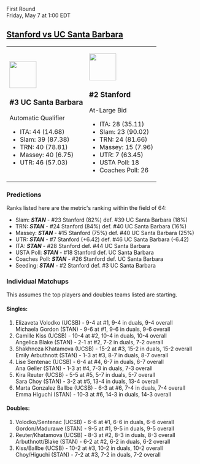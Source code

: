 First Round  
Friday, May 7 at 1:00 EDT
## [Stanford vs UC Santa Barbara](https://www.ncaa.com/game/5833656) 

<table><tr><td>  

<a href="../index.md"><img src="https://www.ncaa.com/sites/default/files/images/logos/schools/u/uc-santa-barbara.70.png" width="70" height="70" /></a>  

### #3 UC Santa Barbara  

Automatic Qualifier  
- ITA: 44 (14.68)  
- Slam: 39 (87.38)  
- TRN: 40 (78.81)  
- Massey: 40 (6.75)  
- UTR: 46 (57.03)  

</td><td>  

<a href="../index.md"><img src="https://www.ncaa.com/sites/default/files/images/logos/schools/s/stanford.70.png" width="70" height="70" /></a>  

### #2 Stanford  

At-Large Bid  
- ITA: 28 (35.11)  
- Slam: 23 (90.02)  
- TRN: 24 (81.66)  
- Massey: 15 (7.96)  
- UTR: 7 (63.45)  
- USTA Poll: 18  
- Coaches Poll: 26  

</td></tr></table>  

### Predictions  

Ranks listed here are the metric's ranking within the field of 64:  
- Slam: ***STAN*** - #23 Stanford (82%) def. #39 UC Santa Barbara (18%)  
- TRN: ***STAN*** - #24 Stanford (84%) def. #40 UC Santa Barbara (16%)  
- Massey: ***STAN*** - #15 Stanford (75%) def. #40 UC Santa Barbara (25%)  
- UTR: ***STAN*** - #7 Stanford (+6.42) def. #46 UC Santa Barbara (-6.42)  
- ITA: ***STAN*** - #28 Stanford def. #44 UC Santa Barbara  
- USTA Poll: ***STAN*** - #18 Stanford def. UC Santa Barbara  
- Coaches Poll: ***STAN*** - #26 Stanford def. UC Santa Barbara  
- Seeding: ***STAN*** - #2 Stanford def. #3 UC Santa Barbara  

### Individual Matchups  

This assumes the top players and doubles teams listed are starting.  

#### Singles:  
1. Elizaveta Volodko (UCSB) - 9-4 at #1, 9-4 in duals, 9-4 overall  
   Michaela Gordon (STAN) - 9-6 at #1, 9-6 in duals, 9-6 overall
2. Camille Kiss (UCSB) - 10-4 at #2, 10-4 in duals, 10-4 overall  
   Angelica Blake (STAN) - 2-1 at #2, 7-2 in duals, 7-2 overall
3. Shakhnoza Khatamova (UCSB) - 15-2 at #3, 15-2 in duals, 15-2 overall  
   Emily Arbuthnott (STAN) - 1-3 at #3, 8-7 in duals, 8-7 overall
4. Lise Sentenac (UCSB) - 6-4 at #4, 6-7 in duals, 6-7 overall  
   Ana Geller (STAN) - 1-3 at #4, 7-3 in duals, 7-3 overall
5. Kira Reuter (UCSB) - 5-5 at #5, 5-7 in duals, 5-7 overall  
   Sara Choy (STAN) - 3-2 at #5, 13-4 in duals, 13-4 overall
6. Marta Gonzalez Ballbe (UCSB) - 6-3 at #6, 7-4 in duals, 7-4 overall  
   Emma Higuchi (STAN) - 10-3 at #6, 14-3 in duals, 14-3 overall

#### Doubles:  
1. Volodko/Sentenac (UCSB) - 6-6 at #1, 6-6 in duals, 6-6 overall  
   Gordon/Madurawe (STAN) - 9-5 at #1, 9-5 in duals, 9-5 overall
2. Reuter/Khatamova (UCSB) - 8-3 at #2, 8-3 in duals, 8-3 overall  
   Arbuthnott/Blake (STAN) - 6-2 at #2, 6-2 in duals, 6-2 overall
3. Kiss/Ballbe (UCSB) - 10-2 at #3, 10-2 in duals, 10-2 overall  
   Choy/Higuchi (STAN) - 7-2 at #3, 7-2 in duals, 7-2 overall